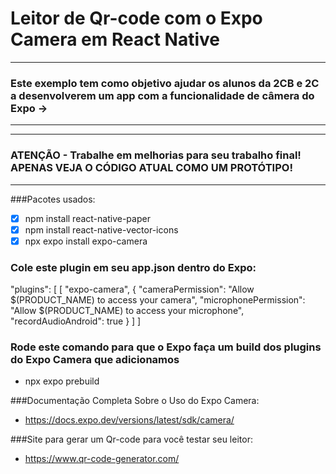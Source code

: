 # Leitor de Qr-code com o Expo Camera em React Native 
***
### Este exemplo tem como objetivo ajudar os alunos da 2CB e 2C a desenvolverem um app com a funcionalidade de câmera do Expo ->
***

***
### ATENÇÃO - Trabalhe em melhorias para seu trabalho final! APENAS VEJA O CÓDIGO ATUAL COMO UM PROTÓTIPO! 
***


###Pacotes usados:

- [x] npm install react-native-paper 
- [x] npm install react-native-vector-icons
- [x] npx expo install expo-camera

### Cole este plugin em seu app.json dentro do Expo:

"plugins": [
      [
        "expo-camera",
        {
          "cameraPermission": "Allow $(PRODUCT_NAME) to access your camera",
          "microphonePermission": "Allow $(PRODUCT_NAME) to access your microphone",
          "recordAudioAndroid": true
        }
      ]
    ]

### Rode este comando para que o Expo faça um build dos plugins do Expo Camera que adicionamos
- npx expo prebuild



###Documentação Completa Sobre o Uso do Expo Camera:
- https://docs.expo.dev/versions/latest/sdk/camera/

###Site para gerar um Qr-code para você testar seu leitor:
- https://www.qr-code-generator.com/


